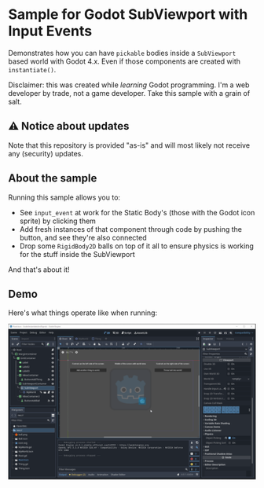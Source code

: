 # Sample for Godot SubViewport with Input Events

Demonstrates how you can have `pickable` bodies inside a `SubViewport` based world with Godot 4.x.
Even if those components are created with `instantiate()`.

Disclaimer: this was created while _learning_ Godot programming.
I'm a web developer by trade, not a game developer.
Take this sample with a grain of salt.

## ⚠️ Notice about updates

Note that this repository is provided "as-is" and will most likely not receive any (security) updates.

## About the sample

Running this sample allows you to:

- See `input_event` at work for the Static Body's (those with the Godot icon sprite) by clicking them
- Add fresh instances of that component through code by pushing the button, and see they're also connected
- Drop some `RigidBody2D` balls on top of it all to ensure physics is working for the stuff inside the SubViewport

And that's about it!

## Demo

Here's what things operate like when running:

![demo-001.gif](demo-001.gif)
